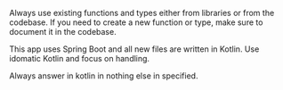 Always use existing functions and types either from libraries or from the codebase. If you need to create a new function or type, make sure to document it in the codebase.

This app uses Spring Boot and all new files are written in Kotlin. Use idomatic Kotlin and focus on handling.

Always answer in kotlin in nothing else in specified.